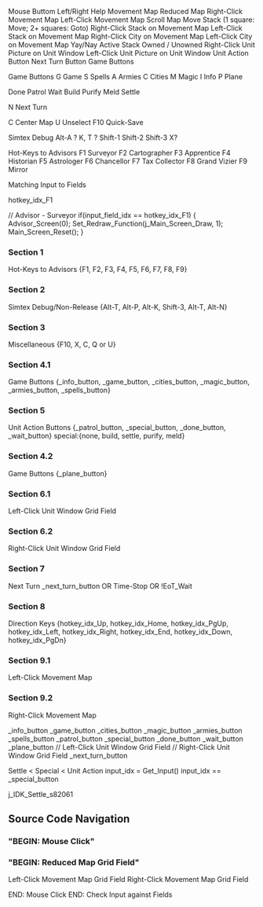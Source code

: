 

Mouse Buttom
Left/Right
Help
Movement Map
Reduced Map
Right-Click Movement Map
Left-Click Movement Map
Scroll Map
Move Stack  (1 square: Move; 2+ squares: Goto)
Right-Click Stack on Movement Map
Left-Click Stack on Movement Map
Right-Click City on Movement Map
Left-Click City on Movement Map
Yay/Nay Active Stack
Owned / Unowned
Right-Click Unit Picture on Unit Window
Left-Click Unit Picture on Unit Window
Unit Action Button
Next Turn Button
Game Buttons





Game Buttons
G   Game
S   Spells
A   Armies
C   Cities
M   Magic
I   Info
P   Plane

Done
Patrol
Wait
Build
Purify
Meld
Settle

N   Next Turn

C   Center Map
U   Unselect
F10 Quick-Save

Simtex Debug
Alt-A
? K, T ?
Shift-1
Shift-2
Shift-3
X?

Hot-Keys to Advisors
F1  Surveyor
F2  Cartographer
F3  Apprentice
F4  Historian
F5  Astrologer
F6  Chancellor
F7  Tax Collector
F8  Grand Vizier
F9  Mirror


Matching Input to Fields

hotkey_idx_F1

// Advisor - Surveyor
if(input_field_idx == hotkey_idx_F1)
{
    Advisor_Screen(0);
    Set_Redraw_Function(j_Main_Screen_Draw, 1);
    Main_Screen_Reset();
}

### Section 1
Hot-Keys to Advisors    {F1, F2, F3, F4, F5, F6, F7, F8, F9}
### Section 2
Simtex Debug/Non-Release    {Alt-T, Alt-P, Alt-K, Shift-3, Alt-T, Alt-N}
### Section 3
Miscellaneous           {F10, X, C, Q or U}
### Section 4.1
Game Buttons            {_info_button, _game_button, _cities_button, _magic_button, _armies_button, _spells_button}
### Section 5
Unit Action Buttons     {_patrol_button, _special_button, _done_button, _wait_button} special:{none, build, settle, purify, meld}
### Section 4.2
Game Buttons            {_plane_button}
### Section 6.1
Left-Click Unit Window Grid Field
### Section 6.2
Right-Click Unit Window Grid Field
### Section 7
Next Turn               _next_turn_button OR Time-Stop OR !EoT_Wait
### Section 8
Direction Keys          {hotkey_idx_Up, hotkey_idx_Home, hotkey_idx_PgUp, hotkey_idx_Left, hotkey_idx_Right, hotkey_idx_End, hotkey_idx_Down, hotkey_idx_PgDn}
### Section 9.1
Left-Click Movement Map
### Section 9.2
Right-Click Movement Map



_info_button
_game_button
_cities_button
_magic_button
_armies_button
_spells_button
_patrol_button
_special_button
_done_button
_wait_button
_plane_button
// Left-Click Unit Window Grid Field
// Right-Click Unit Window Grid Field
_next_turn_button



Settle < Special < Unit Action
input_idx = Get_Input()
input_idx == _special_button

j_IDK_Settle_s82061


## Source Code Navigation

### "BEGIN: Mouse Click"
### "BEGIN: Reduced Map Grid Field"
Left-Click Movement Map Grid Field
Right-Click Movement Map Grid Field



END: Mouse Click
END: Check Input against Fields
